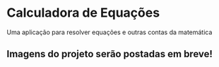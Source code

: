 # Calculadora de Equações

Uma aplicação para resolver equações e outras contas da matemática

## Imagens do projeto serão postadas em breve!
